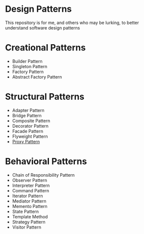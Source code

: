 # Design Patterns

This repository is for me, and others who may be lurking, to better understand software design patterns


# Creational Patterns
- Builder Pattern
- Singleton Pattern
- Factory Pattern
- Abstract Factory Pattern

# Structural Patterns
- Adapter Pattern
- Bridge Pattern
- Composite Pattern
- Decorator Pattern
- Facade Pattern
- Flyweight Pattern
- [Proxy Pattern](https://github.com/MattRathburn/DesignPatterns/tree/master/src/DesignPatterns/ProxyPattern)

# Behavioral Patterns
- Chain of Responsibility Pattern
- Observer Pattern
- Interpreter Pattern
- Command Pattern
- Iterator Pattern
- Mediator Pattern
- Memento Pattern
- State Pattern
- Template Method
- Strategy Pattern
- Visitor Pattern
